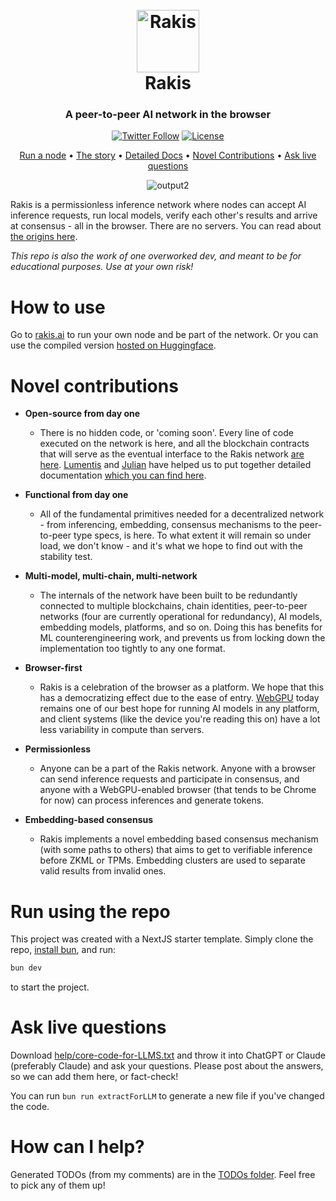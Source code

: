 <h1 align="center">
  <br>
  <a href="https://github.com/hrishioa/wishful-search"><img src="https://github.com/hrishioa/rakis/assets/973967/5abc4815-fe73-49d6-ba71-42a311b97249" alt="Rakis" width="100"></a>
  <br>
  Rakis
  <br>
</h1>

<h3 align="center">A peer-to-peer AI network in the browser</h3>

<div align="center">

  [![Twitter Follow](https://img.shields.io/twitter/follow/hrishi?style=social)](https://twitter.com/hrishioa)  [![License](https://img.shields.io/badge/license-CC--BY--NC--SA--4.0-blue.svg)]([https://opensource.org/licenses/Apache-2.0](https://creativecommons.org/licenses/by-nc/4.0/deed.en))

</div>

<p align="center">
  <a href="https://rakis.ai" target="_blank">Run a node</a> •
  <a href="https://olickel.com/introducing-rakis">The story</a> •
  <a href="https://rakis-docs.vercel.app" target="_blank">Detailed Docs</a> •
  <a href="#novel-contributions">Novel Contributions</a> •
  <a href="#ask-live-questions">Ask live questions</a>
</p>

<div align="center">

![output2](https://github.com/hrishioa/rakis/assets/973967/87e7deb6-d4f3-4805-8671-d20753b183e4)

</div>

Rakis is a permissionless inference network where nodes can accept AI inference requests, run local models, verify each other's results and arrive at consensus - all in the browser. There are no servers. You can read about [the origins here](https://olickel.com/introducing-rakis).

*This repo is also the work of one overworked dev, and meant to be for educational purposes. Use at your own risk!*

# How to use

Go to [rakis.ai](https://rakis.ai) to run your own node and be part of the network. Or you can use the compiled version [hosted on Huggingface](https://huggingface.co/spaces/hrishioa/rakis).

# Novel contributions

* **Open-source from day one**
  - There is no hidden code, or 'coming soon'. Every line of code executed on the network is here, and all the blockchain contracts that will serve as the eventual interface to the Rakis network [are here](https://github.com/hrishioa/rakis/tree/master/chain-contracts/evm). [Lumentis](https://github.com/hrishioa/lumentis) and [Julian](https://twitter.com/Degen_Julian) have helped us to put together detailed documentation [which you can find here](https://rakis-docs.vercel.app).

* **Functional from day one**
  -  All of the fundamental primitives needed for a decentralized network - from inferencing, embedding, consensus mechanisms to the peer-to-peer type specs, is here. To what extent it will remain so under load, we don't know - and it's what we hope to find out with the stability test.

* **Multi-model, multi-chain, multi-network**
  - The internals of the network have been built to be redundantly connected to multiple blockchains, chain identities, peer-to-peer networks (four are currently operational for redundancy), AI models, embedding models, platforms, and so on. Doing this has benefits for ML counterengineering work, and prevents us from locking down the implementation too tightly to any one format.

* **Browser-first**
  - Rakis is a celebration of the browser as a platform. We hope that this has a democratizing effect due to the ease of entry. [WebGPU](https://www.w3.org/TR/webgpu/) today remains one of our best hope for running AI models in any platform, and client systems (like the device you're reading this on) have a lot less variability in compute than servers.
 
* **Permissionless**
  - Anyone can be a part of the Rakis network. Anyone with a browser can send inference requests and participate in consensus, and anyone with a WebGPU-enabled browser (that tends to be Chrome for now) can process inferences and generate tokens.
 
* **Embedding-based consensus**
  - Rakis implements a novel embedding based consensus mechanism (with some paths to others) that aims to get to verifiable inference before ZKML or TPMs. Embedding clusters are used to separate valid results from invalid ones.

# Run using the repo

This project was created with a NextJS starter template. Simply clone the repo, [install bun](https://bun.sh/docs/installation), and run:

```bash
bun dev
```

to start the project.

# Ask live questions

Download [help/core-code-for-LLMS.txt](https://github.com/hrishioa/rakis/blob/master/help/core-code-for-LLMs.txt) and throw it into ChatGPT or Claude (preferably Claude) and ask your questions. Please post about the answers, so we can add them here, or fact-check!

You can run `bun run extractForLLM` to generate a new file if you've changed the code.

# How can I help?

Generated TODOs (from my comments) are in the [TODOs folder](https://github.com/hrishioa/rakis/tree/master/todos). Feel free to pick any of them up!
